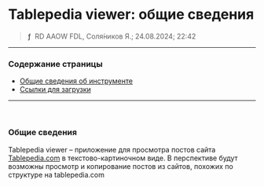 # Tablepedia viewer: общие сведения
> **ƒ** &nbsp;RD AAOW FDL, Соля́ников Я.; 24.08.2024; 22:42

---

### Содержание страницы

- [Общие сведения об инструменте](#section-1)
- [Ссылки для загрузки](https://adslbarxatov.github.io/DPArray/ru#tablepedia-viewer)

---

&nbsp;



### Общие сведения

Tablepedia viewer – приложение для просмотра постов сайта [Tablepedia.com](http://tablepedia.com)
в текстово-картиночном виде. В перспективе будут возможны просмотр и копирование постов из сайтов, похожих
по структуре на tablepedia.com
